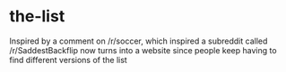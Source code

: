 # the-list
Inspired by a comment on /r/soccer, which inspired a subreddit called /r/SaddestBackflip now turns into a website since people keep having to find different versions of the list
